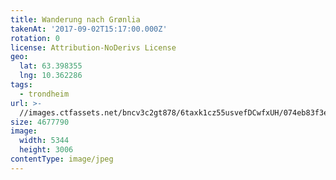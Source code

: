 ```yaml
---
title: Wanderung nach Grønlia
takenAt: '2017-09-02T15:17:00.000Z'
rotation: 0
license: Attribution-NoDerivs License
geo:
  lat: 63.398355
  lng: 10.362286
tags:
  - trondheim
url: >-
  //images.ctfassets.net/bncv3c2gt878/6taxk1cz55usvefDCwfxUH/074eb83f3e9ff7aa8e5c1d873eabf240/wanderung-nach-grnlia_37006089175_o
size: 4677790
image:
  width: 5344
  height: 3006
contentType: image/jpeg
---
```


